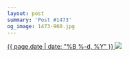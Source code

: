 ```yaml
---
layout: post
summary: 'Post #1473'
og_image: 1473-960.jpg
---
```


<p>
 <time>
  <a href="/1473">
   {{ page.date | date: "%B %-d, %Y" }}
  </a>
 </time>
 <a href="/1473">
  <img sizes="(min-width: 700px) 50vw, calc(100vw - 2rem)" src="{{ site.assets_url }}/1473-480.jpg" srcset="{{ site.assets_url }}/1473-240.jpg 240w, {{ site.assets_url }}/1473-480.jpg 480w, {{ site.assets_url }}/1473-720.jpg 720w, {{ site.assets_url }}/1473-960.jpg 960w"/>
 </a>
</p>
